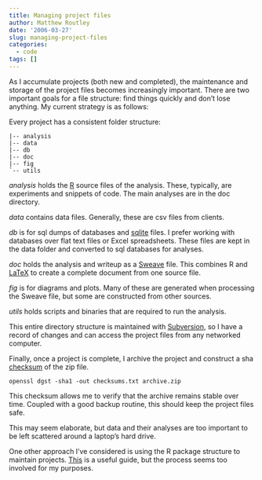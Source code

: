 ```yaml
---
title: Managing project files
author: Matthew Routley
date: '2006-03-27'
slug: managing-project-files
categories:
  - code
tags: []
---
```


<p>As I accumulate projects (both new and completed), the maintenance and storage of the project files becomes increasingly important. There are two important goals for a file structure: find things quickly and don’t lose anything. My current strategy is as follows:</p>

<p>Every project has a consistent folder structure:</p>

<pre><code>|-- analysis
|-- data
|-- db
|-- doc
|-- fig
`-- utils
</code></pre>

<p><em>analysis</em> holds the <a href="http://www.r-project.org">R</a> source files of the analysis. These, typically, are experiments and snippets of code. The main analyses are in the doc directory.</p>

<p><em>data</em> contains data files. Generally, these are csv files from clients.</p>

<p><em>db</em> is for sql dumps of databases and <a href="http://www.sqlite.org/">sqlite</a> files. I prefer working with databases over flat text files or Excel spreadsheets. These files are kept in the data folder and converted to sql databases for analyses.</p>

<p><em>doc</em> holds the analysis and writeup as a <a href="http://www.ci.tuwien.ac.at/~leisch/Sweave/FAQ.html">Sweave</a> file. This combines R and <a href="http://www.latex-project.org/">LaTeX</a> to create a complete document from one source file.</p>

<p><em>fig</em> is for diagrams and plots. Many of these are generated when processing the Sweave file, but some are constructed from other sources.</p>

<p><em>utils</em> holds scripts and binaries that are required to run the analysis.</p>

<p>This entire directory structure is maintained with <a href="http://subversion.tigris.org/">Subversion</a>, so I have a record of changes and can access the project files from any networked computer.</p>

<p>Finally, once a project is complete, I archive the project and construct a sha <a href="http://en.wikipedia.org/wiki/Checksum">checksum</a> of the zip file.</p>

<p><code>openssl dgst -sha1 -out checksums.txt archive.zip</code></p>

<p>This checksum allows me to verify that the archive remains stable over time. Coupled with a good backup routine, this should keep the project files safe.</p>

<p>This may seem elaborate, but data and their analyses are too important to be left scattered around a laptop’s hard drive.</p>

<p>One other approach I’ve considered is using the R package structure to maintain projects. <a href="http://www.maths.bris.ac.uk/~maman/computerstuff/Rhelp/Rpackages.html">This</a> is a useful guide, but the process seems too involved for my purposes.</p>